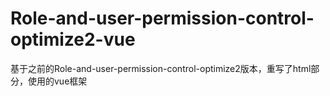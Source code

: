 # Role-and-user-permission-control-optimize2-vue
基于之前的Role-and-user-permission-control-optimize2版本，重写了html部分，使用的vue框架
